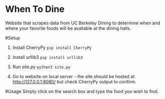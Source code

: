 # When To Dine
Website that scrapes data from UC Berkeley Dining to determine when and where your favorite foods will be avaliable at the dining halls. 

#Setup
1. Install CherryPy
```pip install CherryPy ```

2. Install urllib3
```pip install urllib3 ```

3. Run site.py
```python3 site.py ```

4. Go to website on local server - the site should be hosted at http://127.0.0.1:8080/ but check CherryPy output to confirm.

#Usage
Simply click on the search box and type the food you wish to find.
